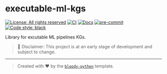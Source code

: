 <!---
  Copyright (c) 2022 Robert Bosch GmbH and its subsidiaries. All rights reserved.
-->

# executable-ml-kgs

[![License: All rights reserved][license-badge]][license-url]
[![CI][ci-badge]][ci]
[![Docs][docs-badge]][docs]
[![pre-commit][pre-commit-badge]][pre-commit]
[![Code style: black][black-badge]][black]

Library for excutable ML pipelines KGs.

> :construction: Disclaimer: This project is at an early stage of development and subject to change.

<!-- URLs -->
[black-badge]: https://img.shields.io/badge/code%20style-black-000000.svg
[black]: https://github.com/psf/black
[ci-badge]: https://github.boschdevcloud.com/bcai-internal/executable-ml-kgs/actions/workflows/ci.yaml/badge.svg
[ci]: https://github.boschdevcloud.com/bcai-internal/executable-ml-kgs/actions/workflows/ci.yaml
[docs-badge]: https://img.shields.io/badge/docs-gh--pages-inactive
[docs]: https://github.boschdevcloud.com/bcai-internal/executable-ml-kgs/tree/gh-pages
[license-badge]: https://img.shields.io/badge/License-All%20rights%20reserved-informational
[license-url]: https://pages.github.boschdevcloud.com/bcai-internal/executable-ml-kgs/latest/license
[pre-commit-badge]: https://img.shields.io/badge/pre--commit-enabled-brightgreen?logo=pre-commit&logoColor=white
[pre-commit]: https://github.com/pre-commit/pre-commit

---

> Created with :heart: by the [`bloody-python`](https://github.boschdevcloud.com/bios-bcai/bloody-python) template.
